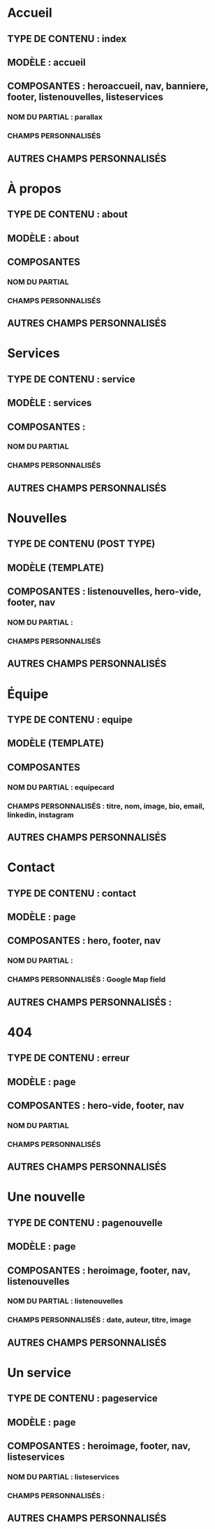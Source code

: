 <!---------- ACCUEIL ---------->
# Accueil
## TYPE DE CONTENU : index

## MODÈLE : accueil

## COMPOSANTES : heroaccueil, nav, banniere, footer, listenouvelles, listeservices
### NOM DU PARTIAL : parallax 
### CHAMPS PERSONNALISÉS

## AUTRES CHAMPS PERSONNALISÉS

<!---------- À PROPOS ---------->

# À propos
## TYPE DE CONTENU : about

## MODÈLE : about

## COMPOSANTES
### NOM DU PARTIAL
### CHAMPS PERSONNALISÉS

## AUTRES CHAMPS PERSONNALISÉS

<!---------- SERVICES ---------->

# Services
## TYPE DE CONTENU : service

## MODÈLE : services

## COMPOSANTES : 
### NOM DU PARTIAL
### CHAMPS PERSONNALISÉS

## AUTRES CHAMPS PERSONNALISÉS

<!---------- NOUVELLES ---------->

# Nouvelles
## TYPE DE CONTENU (POST TYPE)

## MODÈLE (TEMPLATE)

## COMPOSANTES : listenouvelles, hero-vide, footer, nav
### NOM DU PARTIAL : 
### CHAMPS PERSONNALISÉS

## AUTRES CHAMPS PERSONNALISÉS

<!---------- ÉQUIPE ---------->

# Équipe
## TYPE DE CONTENU : equipe

## MODÈLE (TEMPLATE)

## COMPOSANTES
### NOM DU PARTIAL : equipecard
### CHAMPS PERSONNALISÉS : titre, nom, image, bio, email, linkedin, instagram

## AUTRES CHAMPS PERSONNALISÉS


<!---------- CONTACT ---------->

# Contact
## TYPE DE CONTENU : contact

## MODÈLE : page

## COMPOSANTES : hero, footer, nav
### NOM DU PARTIAL : 
### CHAMPS PERSONNALISÉS : Google Map field

## AUTRES CHAMPS PERSONNALISÉS : 

<!---------- 404 ---------->

# 404
## TYPE DE CONTENU : erreur

## MODÈLE : page

## COMPOSANTES : hero-vide, footer, nav
### NOM DU PARTIAL
### CHAMPS PERSONNALISÉS

## AUTRES CHAMPS PERSONNALISÉS

<!---------- UNE NOUVELLE ---------->

# Une nouvelle
## TYPE DE CONTENU : pagenouvelle

## MODÈLE : page

## COMPOSANTES : heroimage, footer, nav, listenouvelles
### NOM DU PARTIAL : listenouvelles
### CHAMPS PERSONNALISÉS : date, auteur, titre, image

## AUTRES CHAMPS PERSONNALISÉS

<!---------- UN SERVICE ---------->

# Un service
## TYPE DE CONTENU : pageservice

## MODÈLE : page

## COMPOSANTES : heroimage, footer, nav, listeservices
### NOM DU PARTIAL : listeservices
### CHAMPS PERSONNALISÉS : 

## AUTRES CHAMPS PERSONNALISÉS

